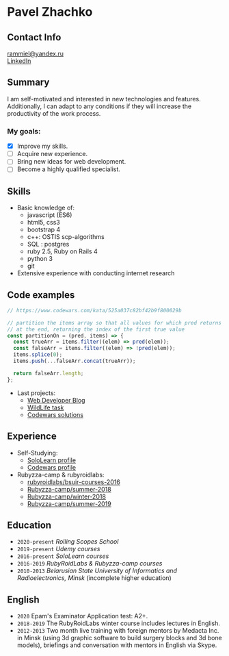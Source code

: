 # Pavel Zhachko

## Contact Info

rammiel@yandex.ru  
[LinkedIn](https://linkedin.com/in/pavel-zhachko-06056b6b)

## Summary

I am self-motivated and interested in new technologies and features.
Additionally, I can adapt to any conditions if they will increase the productivity of the work process.

### My goals:

- [x] Improve my skills.
- [ ] Acquire new experience.
- [ ] Bring new ideas for web development.
- [ ] Become a highly qualified specialist.

## Skills

- Basic knowledge of:
  - javascript (ES6)
  - html5, css3
  - bootstrap 4
  - c++: OSTIS scp-algorithms
  - SQL : postgres
  - ruby 2.5, Ruby on Rails 4
  - python 3
  - git
- Extensive experience with conducting internet research

## Code examples

```javascript
// https://www.codewars.com/kata/525a037c82bf42b9f800029b

// partition the items array so that all values for which pred returns true are
// at the end, returning the index of the first true value
const partitionOn = (pred, items) => {
  const trueArr = items.filter((elem) => pred(elem));
  const falseArr = items.filter((elem) => !pred(elem));
  items.splice(0);
  items.push(...falseArr.concat(trueArr));

  return falseArr.length;
};
```

- Last projects:
  - [Web Developer Blog](https://sadtigger-webdevblog.netlify.app/)
  - [WildLife task](https://sadtigger-wildlife.netlify.app/)
  - [Codewars solutions](https://github.com/SadTigger/codewars)

## Experience

- Self-Studying:
  - [SoloLearn profile](https://www.sololearn.com/Profile/1591854)
  - [Codewars profile](https://www.codewars.com/users/SadTigger)
- Rubyzza-camp & rubyroidlabs:
  - [rubyroidlabs/bsuir-courses-2016](https://github.com/SadTigger/bsuir-courses)
  - [Rubyzza-camp/summer-2018](https://github.com/SadTigger/summer-2018)
  - [Rubyzza-camp/winter-2018](https://github.com/SadTigger/winter-2018)
  - [Rubyzza-camp/summer-2019](https://github.com/SadTigger/summer-2019)

## Education

- `2020-present` _Rolling Scopes School_
- `2019-present` _Udemy courses_
- `2016-present` _SoloLearn courses_
- `2016-2019` _RubyRoidLabs & Rubyzza-camp courses_
- `2010-2013` _Belarusian State University of Informatics and Radioelectronics, Minsk_ (incomplete higher education)

## English

- `2020` Epam's Examinator Application test: A2+.
- `2018-2019` The RubyRoidLabs winter course includes lectures in English.
- `2012-2013` Two month live training with foreign mentors by Medacta Inc. in Minsk (using 3d graphic software to build surgery blocks and 3d bone models), briefings and conversation with mentors in English via Skype.
